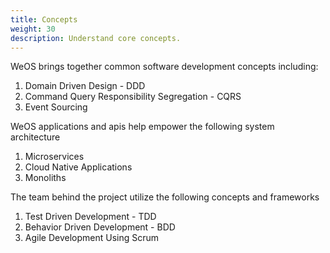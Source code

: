 ```yaml
---
title: Concepts
weight: 30
description: Understand core concepts.
---
```


WeOS brings together common software development concepts including:

1. Domain Driven Design - DDD
2. Command Query Responsibility Segregation - CQRS
3. Event Sourcing

WeOS applications and apis help empower the following system architecture

1. Microservices
3. Cloud Native Applications
4. Monoliths

The team behind the project utilize the following concepts and frameworks 

1. Test Driven Development - TDD 
2. Behavior Driven Development - BDD 
3. Agile Development Using Scrum 
